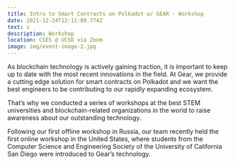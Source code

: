 ```yaml
---
title: Intro to Smart Contracts on Polkadot w/ GEAR - Workshop
date: 2021-12-24T12:11:09.774Z
text: s
description: Workshop
location: CSES @ UCSD via Zoom
image: img/event-image-2.jpg
---
```

As blockchain technology is actively gaining traction, it is important to keep up to date with the most recent innovations in the field. At Gear, we provide a cutting edge solution for smart contracts on Polkadot and we want the best engineers to be contributing to our rapidly expanding ecosystem.

That’s why we conducted a series of workshops at the best STEM universities and blockchain-related organizations in the world to raise awareness about our outstanding technology.

Following our first offline workshop in Russia, our team recently held the first online workshop in the United States, where students from the Computer Science and Engineering Society of the University of California San Diego were introduced to Gear’s technology.